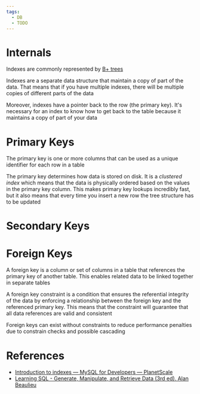 ```yaml
---
tags:
  - DB
  - TODO
---
```


# Internals

Indexes are commonly represented by [B+ trees](B+%20tree.md)

Indexes are a separate data structure that maintain a copy of part of the data. That means that if you have multiple indexes, there will be multiple copies of different parts of the data

Moreover, indexes have a pointer back to the row (the primary key). It's necessary for an index to know how to get back to the table because it maintains a copy of part of your data

# Primary Keys

The primary key is one or more columns that can be used as a unique identifier for each row in a table

The primary key determines how data is stored on disk. It is a *clustered index* which means that the data is physically ordered based on the values in the primary key column. This makes primary key lookups incredibly fast, but it also means that every time you insert a new row the tree structure has to be updated

# Secondary Keys

# Foreign Keys

A foreign key is a column or set of columns in a table that references the primary key of another table. This enables related data to be linked together in separate tables

A foreign key constraint is a condition that ensures the referential integrity of the data by enforcing a relationship between the foreign key and the referenced primary key. This means that the constraint will guarantee that all data references are valid and consistent

Foreign keys can exist without constraints to reduce performance penalties due to constrain checks and possible cascading

# References

- [Introduction to indexes — MySQL for Developers — PlanetScale](https://planetscale.com/learn/courses/mysql-for-developers/indexes/introduction-to-indexes)
- [Learning SQL - Generate, Manipulate, and Retrieve Data (3rd ed). Alan Beaulieu](References.md#Learning%20SQL%20-%20Generate,%20Manipulate,%20and%20Retrieve%20Data%20(3rd%20ed).%20Alan%20Beaulieu)
